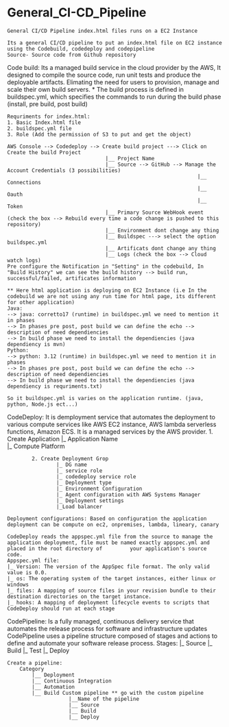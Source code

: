 # General_CI-CD_Pipeline
    General CI/CD Pipeline index.html files runs on a EC2 Instance
    
    Its a general CI/CD pipeline to put an index.html file on EC2 instance using the Codebuild, codedeploy and codepipeline
    Source- Source code from Github repository

Code build:
    Its a managed build service in the cloud provider by the AWS, It designed to compile the source code, run unit tests and produce the deployable artifacts. Elimating the      need for users to provision, manage and scale their own build servers.
    * The build process is defined in buildspec.yml, which specifies the commands to run during the build phase (install, pre build, post build)
    
    Requriments for index.html:
    1. Basic Index.html file
    2. buildspec.yml file
    3. Role (Add the permission of S3 to put and get the object)
       
    AWS Console --> Codedeploy --> Create build project ---> Click on Create the build Project
                                    |__ Project Name
                                    |__ Source --> GitHub --> Manage the Account Credentials (3 possibilities)
                                                                  |__ Connections
                                                                  |__ Oauth
                                                                  |__ Token
                                    |__ Primary Source WebHook event (check the box --> Rebuild every time a code change is pushed to this repository)
                                    |__ Environment dont change any thing
                                    |__ Buildspec ---> select the option buildspec.yml 
                                    |__ Artificats dont change any thing
                                    |__ Logs (check the box --> Cloud watch logs)
    Pre configure the Notification in "Setting" in the codebuild, In "Build History" we can see the build history --> build run, successful/failed, artificates information
    
    ** Here html application is deploying on EC2 Instance (i.e In the codebuild we are not using any run time for html page, its different for other application)
    Java:
    --> java: corretto17 (runtime) in buildspec.yml we need to mention it in phases
    --> In phases pre post, post build we can define the echo --> description of need dependiencies
    --> In build phase we need to install the dependiencies (java dependiency is mvn)
    Python:
    --> python: 3.12 (runtime) in buildspec.yml we need to mention it in phases
    --> In phases pre post, post build we can define the echo --> description of need dependiencies
    --> In build phase we need to install the dependiencies (java dependiency is requriments.txt)
    
    So it buildspec.yml is varies on the application runtime. (java, python, Node.js ect...)
    
CodeDeploy:
    It is demployment service that automates the deployment to various compute services like AWS EC2 instance, AWS lambda serverless functions, Amazon ECS. It is a managed 
    services by the AWS provider. 
            1. Create Application 
                 |_ Application Name       
                 |_ Compute Platform       
                                       
            2. Create Deployment Grop
                    |_ DG name
                    |_ service role
                    |_ codedeploy service role
                    |_ Deployment type
                    |_ Environment Configuration
                    |_ Agent configuration with AWS Systems Manager 
                    |_ Deployment settings
                    |_Load balancer
            
    Deployment configurations: Based on configuration the application deployment can be compute on ec2, onpremises, lambda, lineary, canary 
    
    CodeDeploy reads the appspec.yml file from the source to manage the application deployment, file must be named exactly appspec.yml and placed in the root directory of         your application's source code.
    Appspec.yml file:
    |_ Version: The version of the AppSpec file format. The only valid value is 0.0.
    |_ os: The operating system of the target instances, either linux or windows
    |_ files: A mapping of source files in your revision bundle to their destination directories on the target instance.
    |_ hooks: A mapping of deployment lifecycle events to scripts that CodeDeploy should run at each stage

CodePipeline: 
    Is a fully managed, continuous delivery service that automates the release process for software and infrastructure updates
    CodePipeline uses a pipeline structure composed of stages and actions to define and automate your software release process.
    Stages:
        |_ Source
        |_ Build 
        |_ Test
        |_ Deploy

    Create a pipeline:
        Category
            |__ Deployment
            |__ Continuous Integration
            |__ Automation
            |__ Build Custom pipeline ** go with the custom pipeline
                        |__Name of the pipeline
                        |__ Source
                        |__ Build
                        |__ Deploy

                        

        
        
    







                                
